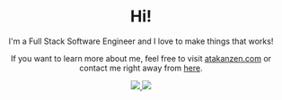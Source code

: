 <p align="center">
  <h1 align="center">Hi!</h1>
  <p align="center">I'm a Full Stack Software Engineer and I love to make things that works!</p>
  <p align="center">If you want to learn more about me, feel free to visit <a href="https://atakanzen.com">atakanzen.com</a> or contact me right away from <a href="mailto:atakanzzengin@gmail.com">here</a>.</p>
</p>
<p align="center">
  <a href="https://www.linkedin.com/in/atakanzen/">
    <img src="https://img.shields.io/badge/-LinkedIn-blue?style=flat-square&logo=Linkedin&logoColor=white&link=https://www.linkedin.com/in/ataknz/" />  
  </a> 
  <a href="https://twitter.com/atakanzen_/">
    <img src="https://img.shields.io/badge/-Twitter-blue?style=flat-square&logo=Twitter&logoColor=white&link=https://www.twitter.com/atakanzzengin/" />
  </a>
</p>


